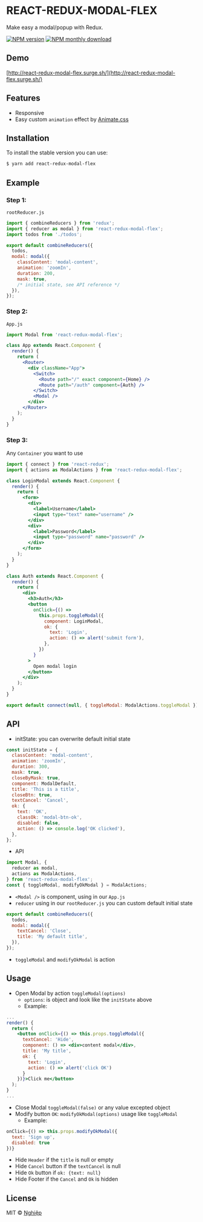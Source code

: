# REACT-REDUX-MODAL-FLEX

Make easy a modal/popup with Redux.

[![NPM version](https://img.shields.io/npm/v/react-redux-modal-flex.svg)](https://www.npmjs.com/package/react-redux-modal-flex)
[![NPM monthly download](https://img.shields.io/npm/dm/react-redux-modal-flex.svg)](https://www.npmjs.com/package/react-redux-modal-flex)

## Demo

[http://react-redux-modal-flex.surge.sh/](http://react-redux-modal-flex.surge.sh/)

## Features

* Responsive
* Easy custom `animation` effect by [Animate.css](https://daneden.github.io/animate.css/)

## Installation

To install the stable version you can use:

```sh
$ yarn add react-redux-modal-flex
```

## Example

### Step 1:

`rootReducer.js`

```js
import { combineReducers } from 'redux';
import { reducer as modal } from 'react-redux-modal-flex';
import todos from './todos';

export default combineReducers({
  todos,
  modal: modal({
    classContent: 'modal-content',
    animation: 'zoomIn',
    duration: 200,
    mask: true,
    /* initial state, see API reference */
  }),
});
```

### Step 2:

`App.js`

```jsx
import Modal from 'react-redux-modal-flex';

class App extends React.Component {
  render() {
    return (
      <Router>
        <div className="App">
          <Switch>
            <Route path="/" exact component={Home} />
            <Route path="/auth" component={Auth} />
          </Switch>
          <Modal />
        </div>
      </Router>
    );
  }
}
```

### Step 3:

Any `Container` you want to use

```jsx
import { connect } from 'react-redux';
import { actions as ModalActions } from 'react-redux-modal-flex';

class LoginModal extends React.Component {
  render() {
    return (
      <form>
        <div>
          <label>Username</label>
          <input type="text" name="username" />
        </div>
        <div>
          <label>Password</label>
          <input type="password" name="password" />
        </div>
      </form>
    );
  }
}

class Auth extends React.Component {
  render() {
    return (
      <div>
        <h3>Auth</h3>
        <button
          onClick={() =>
            this.props.toggleModal({
              component: LoginModal,
              ok: {
                text: 'Login',
                action: () => alert('submit form'),
              },
            })
          }
        >
          Open modal login
        </button>
      </div>
    );
  }
}

export default connect(null, { toggleModal: ModalActions.toggleModal })(Auth);
```

## API

* initState: you can overwrite default initial state

```js
const initState = {
  classContent: 'modal-content',
  animation: 'zoomIn',
  duration: 300,
  mask: true,
  closeByMask: true,
  component: ModalDefault,
  title: 'This is a title',
  closeBtn: true,
  textCancel: 'Cancel',
  ok: {
    text: 'OK',
    classOk: 'modal-btn-ok',
    disabled: false,
    action: () => console.log('OK clicked'),
  },
};
```

* API

```js
import Modal, {
  reducer as modal,
  actions as ModalActions,
} from 'react-redux-modal-flex';
const { toggleModal, modifyOkModal } = ModalActions;
```

* `<Modal />` is component, using in our `App.js`
* `reducer` using in our `rootReducer.js` you can custom default initial state

```js
export default combineReducers({
  todos,
  modal: modal({
    textCancel: 'Close',
    title: 'My default title',
  }),
});
```

* `toggleModal` and `modifyOkModal` is action

## Usage

* Open Modal by action `toggleModal(options)`
  * `options`: is object and look like the `initState` above
  * Example:

```jsx
...
render() {
  return (
    <button onClick={() => this.props.toggleModal({
      textCancel: 'Hide',
      component: () => <div>content modal</div>,
      title: 'My title',
      ok: {
        text: 'Login',
        action: () => alert('click OK')
      }
    })}>Click me</button>
  );
}
...
```

* Close Modal `toggleModal(false)` or any value excepted object
* Modify button `OK`: `modifyOkModal(options)` usage like `toggleModal`
  * Example:

```js
onClick={() => this.props.modifyOkModal({
  text: 'Sign up',
  disabled: true
})}
```

* Hide `Header` if the `title` is null or empty
* Hide `Cancel` button if the `textCancel` is null
* Hide `Ok` button if `ok: {text: null}`
* Hide Footer if the `Cancel` and `Ok` is hidden

## License

MIT © [Nghiệp](http://nghiepit.pro)
